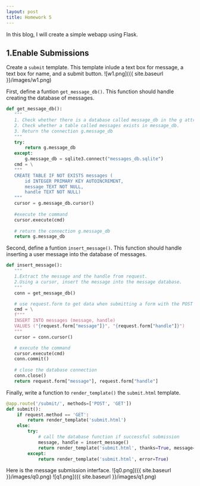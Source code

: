 ```yaml
---
layout: post
title: Homework 5
---
```

In this blog, I will create a simple webapp using Flask.
## 1.Enable Submissions
 Create a `submit` template. This template inlude a text box for message, a text box for name, and a submit button.
 ![w1.png]({{ site.baseurl }}/images/w1.png)

First, define a funtion `get_message_db()`. This function should handle creating the database of messages.
 ```python
def get_message_db():
	"""
	1. Check whether there is a database called message_db in the g attribute of the app. If not, then connect to that database.
	2. Check whether a table called messages exists in message_db.
	3. Return the connection g.message_db
	"""
	try:
		return g.message_db
	except:
		g.message_db = sqlite3.connect("messages_db.sqlite")
	cmd = \
	"""
	CREATE TABLE IF NOT EXISTS messages (
		id INTEGER PRIMARY KEY AUTOINCREMENT,
		message TEXT NOT NULL,
		handle TEXT NOT NULL)
	"""
	cursor = g.message_db.cursor()
	
	#execute the command
	cursor.execute(cmd)
	
	# return the connection g.message_db
	return g.message_db
 ```

Second, define a funtion `insert_message()`. This function should handle inserting a user message into the database of messages.
 ```python
def insert_message():
	"""
	1.Extract the message and the handle from request.
	2.Using a cursor, insert the message into the message database.
	"""
	conn = get_message_db()

	# use request.form to get data when submitting a form with the POST method.
	cmd = \
	f"""
	INSERT INTO messages (message, handle)
	VALUES ("{request.form["message"]}", "{request.form["handle"]}")
	"""
	cursor = conn.cursor()

	# execute the command
	cursor.execute(cmd)
	conn.commit()
	
	# close the database connection
	conn.close()
	return request.form["message"], request.form["handle"]
```

Finally, write a function to `render_template()` the `submit.html` template.
```python
@app.route('/submit/', methods=['POST', 'GET'])
def submit():
	if request.method == 'GET':
		return render_template('submit.html')
	else:
		try:
			# call the database function if successful submission
			message, handle = insert_message()
			return render_template('submit.html', thanks=True, message=message, handle=handle)
		except:
			return render_template('submit.html', error=True)
```
Here is the message submission interface.
 ![q0.png]({{ site.baseurl }}/images/q0.png)
 ![q1.png]({{ site.baseurl }}/images/q1.png)